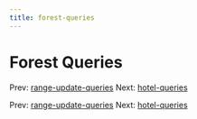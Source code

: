 ```yaml
---
title: forest-queries
---
```




# Forest Queries

Prev:
[range-update-queries](range-update-queries.md)
Next: [hotel-queries](hotel-queries.md)

Prev:
[range-update-queries](range-update-queries.md)
Next: [hotel-queries](hotel-queries.md)
